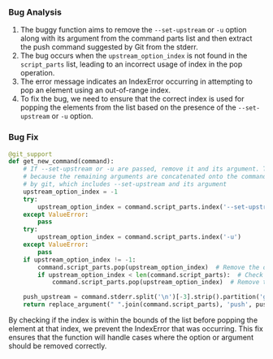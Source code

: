 ### Bug Analysis
1. The buggy function aims to remove the `--set-upstream` or `-u` option along with its argument from the command parts list and then extract the push command suggested by Git from the stderr.
2. The bug occurs when the `upstream_option_index` is not found in the `script_parts` list, leading to an incorrect usage of index in the pop operation.
3. The error message indicates an IndexError occurring in attempting to pop an element using an out-of-range index.
4. To fix the bug, we need to ensure that the correct index is used for popping the elements from the list based on the presence of the `--set-upstream` or `-u` option.

### Bug Fix
```python
@git_support
def get_new_command(command):
    # If --set-upstream or -u are passed, remove it and its argument. This is
    # because the remaining arguments are concatenated onto the command suggested
    # by git, which includes --set-upstream and its argument
    upstream_option_index = -1
    try:
        upstream_option_index = command.script_parts.index('--set-upstream')
    except ValueError:
        pass
    try:
        upstream_option_index = command.script_parts.index('-u')
    except ValueError:
        pass
    if upstream_option_index != -1:
        command.script_parts.pop(upstream_option_index)  # Remove the option
        if upstream_option_index < len(command.script_parts):  # Check if the index is within bounds
            command.script_parts.pop(upstream_option_index)  # Remove the argument

    push_upstream = command.stderr.split('\n')[-3].strip().partition('git ')[2]
    return replace_argument(" ".join(command.script_parts), 'push', push_upstream)
```

By checking if the index is within the bounds of the list before popping the element at that index, we prevent the IndexError that was occurring. This fix ensures that the function will handle cases where the option or argument should be removed correctly.